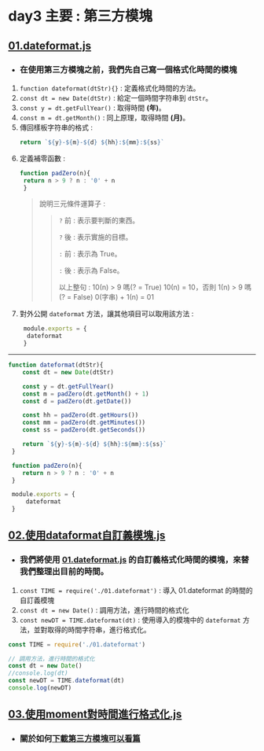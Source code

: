 # day3 主要 : 第三方模塊
## [01.dateformat.js](./01.dateformat.js)
* ### 在使用第三方模塊之前，我們先自己寫一個格式化時間的模塊

1. `function dateformat(dtStr){}` : 定義格式化時間的方法。
2. `const dt = new Date(dtStr)` : 給定一個時間字符串到 `dtStr`。
3. `const y = dt.getFullYear()` : 取得時間 **(年)**。
4. `const m = dt.getMonth()` : 同上原理，取得時間 **(月)**。
5. 傳回樣板字符串的格式 :
    ```js
    return `${y}-${m}-${d} ${hh}:${mm}:${ss}`
    ```
6. 定義補零函數 :
   ```js
   function padZero(n){
    return n > 9 ? n : '0' + n
    }
   ```
   > 說明三元條件運算子 :
   >> `?` 前 : 表示要判斷的東西。
   >>
   >> `?` 後 : 表示實施的目標。
   >>
   >> `:` 前 : 表示為 True。
   >>
   >> `:` 後 : 表示為 False。
   >> 
   >> 以上整句 : 10(n) > 9 嗎(? = True) 10(n) = 10，否則 1(n) > 9 嗎(? = False)  0(字串) + 1(n) = 01
7. 對外公開 `dateformat` 方法，讓其他項目可以取用該方法 : 
   ```js
    module.exports = {
     dateformat
    }
   ```
---
```js
function dateformat(dtStr){
    const dt = new Date(dtStr)

    const y = dt.getFullYear()
    const m = padZero(dt.getMonth() + 1)
    const d = padZero(dt.getDate())

    const hh = padZero(dt.getHours())
    const mm = padZero(dt.getMinutes())
    const ss = padZero(dt.getSeconds())

    return `${y}-${m}-${d} ${hh}:${mm}:${ss}`
 }

 function padZero(n){
    return n > 9 ? n : '0' + n
 }

 module.exports = {
     dateformat
 }
```

## [02.使用dataformat自訂義模塊.js](./02.使用dataformat自訂義模塊.js)
* ### 我們將使用 [01.dateformat.js](./01.dateformat.js) 的自訂義格式化時間的模塊，來替我們整理出目前的時間。
1. `const TIME = require('./01.dateformat')` : 導入 01.dateformat 的時間的自訂義模塊
2. `const dt = new Date()` : 調用方法，進行時間的格式化
3. `const newDT = TIME.dateformat(dt)` : 使用導入的模塊中的 `dateformat` 方法，並對取得的時間字符串，進行格式化。
```js
const TIME = require('./01.dateformat')

// 調用方法，進行時間的格式化
const dt = new Date()
//console.log(dt)
const newDT = TIME.dateformat(dt)
console.log(newDT)
```

## [03.使用moment對時間進行格式化.js](./03.使用moment對時間進行格式化.js)
* ### 關於如何[下載第三方模塊可以看篇](../指令.md#安裝第三方套件)